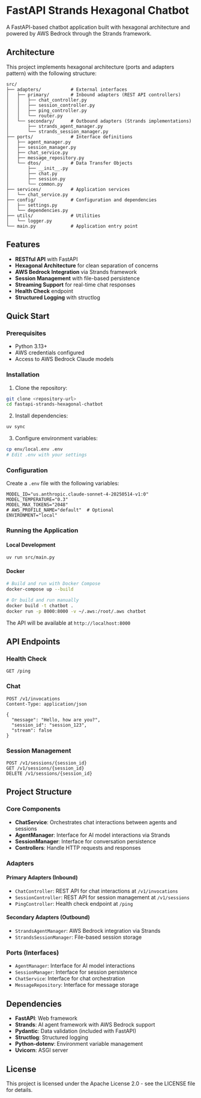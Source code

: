 # FastAPI Strands Hexagonal Chatbot

A FastAPI-based chatbot application built with hexagonal architecture and powered by AWS Bedrock through the Strands framework.

## Architecture

This project implements hexagonal architecture (ports and adapters pattern) with the following structure:

```
src/
├── adapters/           # External interfaces
│   ├── primary/        # Inbound adapters (REST API controllers)
│   │   ├── chat_controller.py
│   │   ├── session_controller.py
│   │   ├── ping_controller.py
│   │   └── router.py
│   └── secondary/      # Outbound adapters (Strands implementations)
│       ├── strands_agent_manager.py
│       └── strands_session_manager.py
├── ports/              # Interface definitions
│   ├── agent_manager.py
│   ├── session_manager.py
│   ├── chat_service.py
│   ├── message_repository.py
│   └── dtos/           # Data Transfer Objects
│       ├── __init__.py
│       ├── chat.py
│       ├── session.py
│       └── common.py
├── services/           # Application services
│   └── chat_service.py
├── config/             # Configuration and dependencies
│   ├── settings.py
│   └── dependencies.py
├── utils/              # Utilities
│   └── logger.py
└── main.py             # Application entry point
```

## Features

- **RESTful API** with FastAPI
- **Hexagonal Architecture** for clean separation of concerns
- **AWS Bedrock Integration** via Strands framework
- **Session Management** with file-based persistence
- **Streaming Support** for real-time chat responses
- **Health Check** endpoint
- **Structured Logging** with structlog

## Quick Start

### Prerequisites

- Python 3.13+
- AWS credentials configured
- Access to AWS Bedrock Claude models

### Installation

1. Clone the repository:

```bash
git clone <repository-url>
cd fastapi-strands-hexagonal-chatbot
```

2. Install dependencies:

```bash
uv sync
```

3. Configure environment variables:

```bash
cp env/local.env .env
# Edit .env with your settings
```

### Configuration

Create a `.env` file with the following variables:

```env
MODEL_ID="us.anthropic.claude-sonnet-4-20250514-v1:0"
MODEL_TEMPERATURE="0.3"
MODEL_MAX_TOKENS="2048"
# AWS_PROFILE_NAME="default"  # Optional
ENVIRONMENT="local"
```

### Running the Application

#### Local Development

```bash
uv run src/main.py
```

#### Docker

```bash
# Build and run with Docker Compose
docker-compose up --build

# Or build and run manually
docker build -t chatbot .
docker run -p 8000:8000 -v ~/.aws:/root/.aws chatbot
```

The API will be available at `http://localhost:8000`

## API Endpoints

### Health Check

```http
GET /ping
```

### Chat

```http
POST /v1/invocations
Content-Type: application/json

{
  "message": "Hello, how are you?",
  "session_id": "session_123",
  "stream": false
}
```

### Session Management

```http
POST /v1/sessions/{session_id}
GET /v1/sessions/{session_id}
DELETE /v1/sessions/{session_id}
```

## Project Structure

### Core Components

- **ChatService**: Orchestrates chat interactions between agents and sessions
- **AgentManager**: Interface for AI model interactions via Strands
- **SessionManager**: Interface for conversation persistence
- **Controllers**: Handle HTTP requests and responses

### Adapters

#### Primary Adapters (Inbound)

- `ChatController`: REST API for chat interactions at `/v1/invocations`
- `SessionController`: REST API for session management at `/v1/sessions`
- `PingController`: Health check endpoint at `/ping`

#### Secondary Adapters (Outbound)

- `StrandsAgentManager`: AWS Bedrock integration via Strands
- `StrandsSessionManager`: File-based session storage

### Ports (Interfaces)

- `AgentManager`: Interface for AI model interactions
- `SessionManager`: Interface for session persistence
- `ChatService`: Interface for chat orchestration
- `MessageRepository`: Interface for message storage

## Dependencies

- **FastAPI**: Web framework
- **Strands**: AI agent framework with AWS Bedrock support
- **Pydantic**: Data validation (included with FastAPI)
- **Structlog**: Structured logging
- **Python-dotenv**: Environment variable management
- **Uvicorn**: ASGI server

## License

This project is licensed under the Apache License 2.0 - see the LICENSE file for details.

